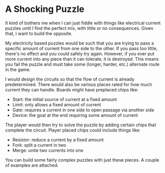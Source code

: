 # A Shocking Puzzle

It kind of bothers me when I can just fiddle with things like electrical current puzzles until I find the perfect mix, with little or no consequences.  Given that, I want to build the opposite.

My electricity based puzzles would be such that you are trying to pass a specific amount of current from one side to the other.  If you pass too little, there's no effect and you could safely try again.  However, if you ever put more current into any piece than it can tolerate, it is destroyed.  This means you fail the puzzle and must take some (longer, harder, etc.) alternate route in the game.

I would design the circuits so that the flow of current is already predetermined.  There would also be various places rated for how much current they can handle.  Boards might have preplaced chips like:

* Start:  the initial source of current at a fixed amount
* Limit:  only allows a fixed amount of current
* Gate:  requires a current in one side to open passage via another side
* Device:  the goal at the end requiring some amount of current

The player would then try to solve the puzzle by adding certain chips that complete the circuit.  Player placed chips could include things like:

* Resistor:  reduce a current by a fixed amount
* Fork:  split a current in two
* Merge:  unite two currents into one

You can build some fairly complex puzzles with just these pieces.  A couple of examples are attached.
